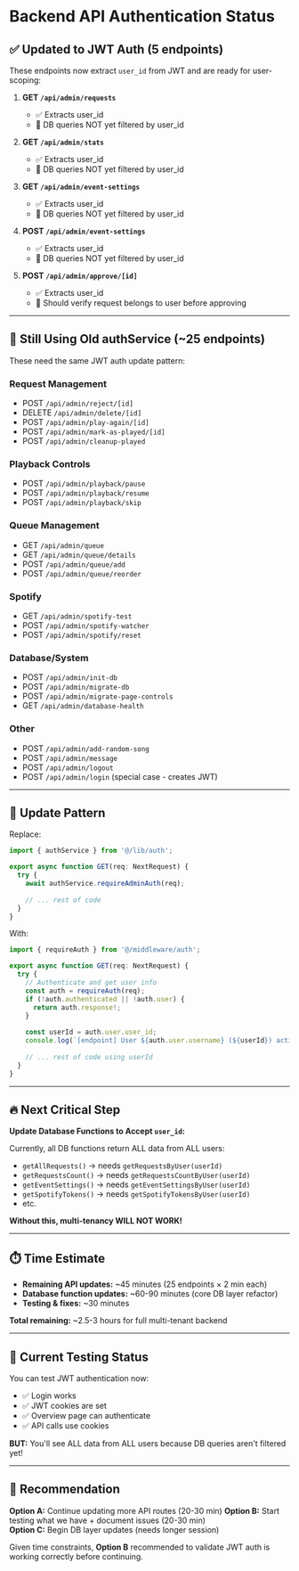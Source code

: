 # Backend API Authentication Status

## ✅ Updated to JWT Auth (5 endpoints)

These endpoints now extract `user_id` from JWT and are ready for user-scoping:

1. **GET `/api/admin/requests`**
   - ✅ Extracts user_id
   - 🚧 DB queries NOT yet filtered by user_id
   
2. **GET `/api/admin/stats`**
   - ✅ Extracts user_id
   - 🚧 DB queries NOT yet filtered by user_id
   
3. **GET `/api/admin/event-settings`**
   - ✅ Extracts user_id
   - 🚧 DB queries NOT yet filtered by user_id
   
4. **POST `/api/admin/event-settings`**
   - ✅ Extracts user_id
   - 🚧 DB queries NOT yet filtered by user_id
   
5. **POST `/api/admin/approve/[id]`**
   - ✅ Extracts user_id
   - 🚧 Should verify request belongs to user before approving

---

## 🚧 Still Using Old authService (~25 endpoints)

These need the same JWT auth update pattern:

### Request Management
- POST `/api/admin/reject/[id]`
- DELETE `/api/admin/delete/[id]`
- POST `/api/admin/play-again/[id]`
- POST `/api/admin/mark-as-played/[id]`
- POST `/api/admin/cleanup-played`

### Playback Controls
- POST `/api/admin/playback/pause`
- POST `/api/admin/playback/resume`
- POST `/api/admin/playback/skip`

### Queue Management
- GET `/api/admin/queue`
- GET `/api/admin/queue/details`
- POST `/api/admin/queue/add`
- POST `/api/admin/queue/reorder`

### Spotify
- GET `/api/admin/spotify-test`
- POST `/api/admin/spotify-watcher`
- POST `/api/admin/spotify/reset`

### Database/System
- POST `/api/admin/init-db`
- POST `/api/admin/migrate-db`
- POST `/api/admin/migrate-page-controls`
- GET `/api/admin/database-health`

### Other
- POST `/api/admin/add-random-song`
- POST `/api/admin/message`
- POST `/api/admin/logout`
- POST `/api/admin/login` (special case - creates JWT)

---

## 🎯 Update Pattern

Replace:
```typescript
import { authService } from '@/lib/auth';

export async function GET(req: NextRequest) {
  try {
    await authService.requireAdminAuth(req);
    
    // ... rest of code
  }
}
```

With:
```typescript
import { requireAuth } from '@/middleware/auth';

export async function GET(req: NextRequest) {
  try {
    // Authenticate and get user info
    const auth = requireAuth(req);
    if (!auth.authenticated || !auth.user) {
      return auth.response!;
    }
    
    const userId = auth.user.user_id;
    console.log(`[endpoint] User ${auth.user.username} (${userId}) action`);
    
    // ... rest of code using userId
  }
}
```

---

## 🔥 Next Critical Step

**Update Database Functions to Accept `user_id`:**

Currently, all DB functions return ALL data from ALL users:
- `getAllRequests()` → needs `getRequestsByUser(userId)`
- `getRequestsCount()` → needs `getRequestsCountByUser(userId)`
- `getEventSettings()` → needs `getEventSettingsByUser(userId)`
- `getSpotifyTokens()` → needs `getSpotifyTokensByUser(userId)`
- etc.

**Without this, multi-tenancy WILL NOT WORK!**

---

## ⏱️ Time Estimate

- **Remaining API updates:** ~45 minutes (25 endpoints × 2 min each)
- **Database function updates:** ~60-90 minutes (core DB layer refactor)
- **Testing & fixes:** ~30 minutes

**Total remaining:** ~2.5-3 hours for full multi-tenant backend

---

## 🧪 Current Testing Status

You can test JWT authentication now:
- ✅ Login works
- ✅ JWT cookies are set
- ✅ Overview page can authenticate
- ✅ API calls use cookies

**BUT:** You'll see ALL data from ALL users because DB queries aren't filtered yet!

---

## 📝 Recommendation

**Option A:** Continue updating more API routes (20-30 min)
**Option B:** Start testing what we have + document issues (20-30 min)  
**Option C:** Begin DB layer updates (needs longer session)

Given time constraints, **Option B** recommended to validate JWT auth is working correctly before continuing.

